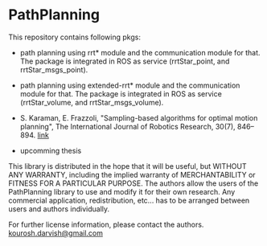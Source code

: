 # PathPlanning

This repository contains following pkgs:

- path planning using rrt* module and the communication module for that. The package is integrated in ROS as service (rrtStar_point, and rrtStar_msgs_point).
 
- path planning using extended-rrt* module and the communication module for that. The package is integrated in ROS as service (rrtStar_volume, and rrtStar_msgs_volume).
   
 
 - S. Karaman, E. Frazzoli, "Sampling-based algorithms for optimal motion planning", The International Journal of Robotics Research, 30(7), 846–894. [link](https://journals.sagepub.com/doi/abs/10.1177/0278364911406761#articleCitationDownloadContainer)

- upcomming thesis

This library is distributed in the hope that it will be useful, but WITHOUT ANY WARRANTY, including the implied warranty of MERCHANTABILITY or FITNESS FOR A PARTICULAR PURPOSE. The authors allow the users of the PathPlanning library to use and modify it for their own research. Any commercial application, redistribution, etc... has to be arranged between users and authors individually.

For further license information, please contact the authors.
kourosh.darvish@gmail.com
